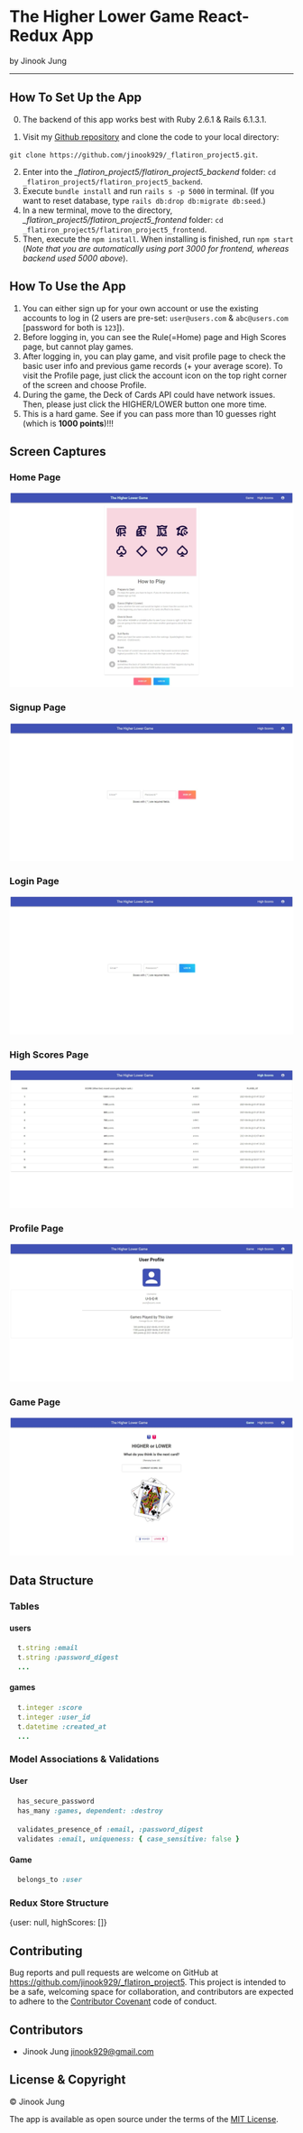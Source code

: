 # The Higher Lower Game React-Redux App

by Jinook Jung

* * * * * * * * * *

## How To Set Up the App

0. The backend of this app works best with Ruby 2.6.1 & Rails 6.1.3.1.

1. Visit my [Github repository](https://github.com/jinook929/_flatiron_project5) and clone the code to your local directory:

 `git clone https://github.com/jinook929/_flatiron_project5.git`.

2. Enter into the *_flatiron_project5/flatiron_project5_backend* folder: `cd _flatiron_project5/flatiron_project5_backend`.
3. Execute `bundle install` and run `rails s -p 5000` in terminal. (If you want to reset database, type `rails db:drop db:migrate db:seed`.)
4. In a new terminal, move to the directory, *_flatiron_project5/flatiron_project5_frontend* folder: `cd _flatiron_project5/flatiron_project5_frontend`.
5. Then, execute the `npm install`. When installing is finished, run `npm start` (*Note that you are automatically using port 3000 for frontend, whereas backend used 5000 above*).

## How To Use the App

1. You can either sign up for your own account or use the existing accounts to log in (2 users are pre-set: `user@users.com` & `abc@users.com` [password for both is `123`]).
2. Before logging in, you can see the Rule(=Home) page and High Scores page, but cannot play games.
3. After logging in, you can play game, and visit profile page to check the basic user info and previous game records (+ your average score). To visit the Profile page, just click the account icon on the top right corner of the screen and choose Profile.
4. During the game, the Deck of Cards API could have network issues. Then, please just click the HIGHER/LOWER button one more time.
5. This is a hard game. See if you can pass more than 10 guesses right (which is **1000 points**)!!!

## Screen Captures

### Home Page

![Home Page](./flatiron_project5_frontend/public/static/images/01_Home.jpeg)

### Signup Page

![Signup Page](./flatiron_project5_frontend/public/static/images/02_Signup.jpeg)

### Login Page

![Login Page](./flatiron_project5_frontend/public/static/images/03_Login.jpeg)

### High Scores Page

![High Scores Page](./flatiron_project5_frontend/public/static/images/04_HighScores.jpeg)

### Profile Page

![Profile Page](./flatiron_project5_frontend/public/static/images/05_Profile.jpeg)

### Game Page

![Game Page](./flatiron_project5_frontend/public/static/images/06_Game.jpeg)

## Data Structure

### Tables

#### users

``` ruby
  t.string :email
  t.string :password_digest
  ...
```

#### games

``` ruby
  t.integer :score
  t.integer :user_id
  t.datetime :created_at
  ...
```

### Model Associations & Validations

#### User

``` ruby
  has_secure_password
  has_many :games, dependent: :destroy
  
  validates_presence_of :email, :password_digest
  validates :email, uniqueness: { case_sensitive: false }
```

#### Game

``` ruby
  belongs_to :user
```

### Redux Store Structure

{user: null, highScores: []}

## Contributing

Bug reports and pull requests are welcome on GitHub at https://github.com/jinook929/_flatiron_project5. This project is intended to be a safe, welcoming space for collaboration, and contributors are expected to adhere to the [Contributor Covenant](contributor-covenant.org) code of conduct.

## Contributors

* Jinook Jung <jinook929@gmail.com>

## License & Copyright

© Jinook Jung

The app is available as open source under the terms of the [MIT License](http://opensource.org/licenses/MIT).

